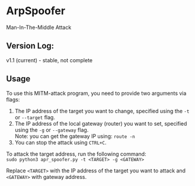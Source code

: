 # ArpSpoofer
Man-In-The-Middle Attack

## Version Log:
v1.1 (current) - stable, not complete

## Usage
To use this MITM-attack program, you need to provide two arguments via flags:
1.  The IP address of the target you want to change, specified using the `-t` or `--target` flag.
2.  The IP address of the local gateway (router) you want to set, specified using the `-g` or `--gateway` flag.<br/>
Note: you can get the gateway IP using: `route -n`
3. You can stop the attack using `CTRL+C`.

To attack the target address, run the following command:<br/>
`sudo python3 apr_spoofer.py -t <TARGET> -g <GATEWAY>` 

Replace `<TARGET>` with the IP address of the target you want to attack and `<GATEWAY>` with gateway address.
